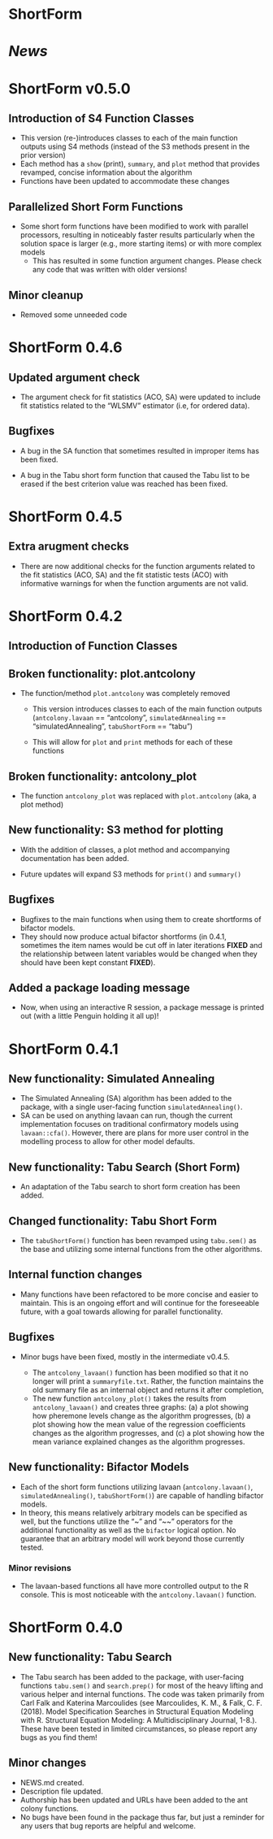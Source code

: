 # ShortForm

# *News*

# ShortForm v0.5.0

## Introduction of S4 Function Classes

  * This version (re-)introduces classes to each of the main function outputs using S4 methods (instead of the S3 methods present in the prior version)
  * Each method has a `show` (print), `summary`, and `plot` method that provides revamped, concise information about the algorithm
  * Functions have been updated to accommodate these changes

## Parallelized Short Form Functions

  * Some short form functions have been modified to work with parallel processors, resulting in noticeably faster results particularly when the solution space is larger (e.g., more starting items) or with more complex models
    - This has resulted in some function argument changes. Please check any code that was written with older versions!
    
## Minor cleanup
  
  * Removed some unneeded code 

# ShortForm 0.4.6

## Updated argument check

  - The argument check for fit statistics (ACO, SA) were updated to
    include fit statistics related to the “WLSMV” estimator (i.e, for
    ordered data).

## Bugfixes

  - A bug in the SA function that sometimes resulted in improper items
    has been fixed.

  - A bug in the Tabu short form function that caused the Tabu list to
    be erased if the best criterion value was reached has been fixed.

# ShortForm 0.4.5

## Extra arugment checks

  - There are now additional checks for the function arguments related
    to the fit statistics (ACO, SA) and the fit statistic tests (ACO)
    with informative warnings for when the function arguments are not
    valid.

# ShortForm 0.4.2

## Introduction of Function Classes

## Broken functionality: plot.antcolony

* The function/method `plot.antcolony` was completely removed

  - This version introduces classes to each of the main function outputs
    (`antcolony.lavaan` == “antcolony”, `simulatedAnnealing` ==
    “simulatedAnnealing”, `tabuShortForm` == “tabu”)

  - This will allow for `plot` and `print` methods for each of these
    functions

## Broken functionality: antcolony\_plot

  - The function `antcolony_plot` was replaced with `plot.antcolony`
    (aka, a plot method)

## New functionality: S3 method for plotting

  - With the addition of classes, a plot method and accompanying
    documentation has been added.

  - Future updates will expand S3 methods for `print()` and `summary()`

## Bugfixes

  - Bugfixes to the main functions when using them to create shortforms
    of bifactor models.
  - They should now produce actual bifactor shortforms (in 0.4.1,
    sometimes the item names would be cut off in later iterations
    **FIXED** and the relationship between latent variables would be
    changed when they should have been kept constant **FIXED**).

## Added a package loading message

  - Now, when using an interactive R session, a package message is
    printed out (with a little Penguin holding it all up)\!

# ShortForm 0.4.1

## New functionality: Simulated Annealing

  - The Simulated Annealing (SA) algorithm has been added to the
    package, with a single user-facing function `simulatedAnnealing()`.
  - SA can be used on anything lavaan can run, though the current
    implementation focuses on traditional confirmatory models using
    `lavaan::cfa()`. However, there are plans for more user control in
    the modelling process to allow for other model defaults.

## New functionality: Tabu Search (Short Form)

  - An adaptation of the Tabu search to short form creation has been
    added.

## Changed functionality: Tabu Short Form
* The `tabuShortForm()` function has been revamped using `tabu.sem()` as the base and utilizing some internal functions from the other algorithms.

## Internal function changes

* Many functions have been refactored to be more concise and easier to maintain. This is an ongoing effort and will continue for the foreseeable future, with a goal towards allowing for parallel functionality.

## Bugfixes

* Minor bugs have been fixed, mostly in the intermediate v0.4.5.

  - The `antcolony_lavaan()` function has been modified so that it no
    longer will print a `summaryfile.txt`. Rather, the function
    maintains the old summary file as an internal object and returns it
    after completion,
  - The new function `antcolony_plot()` takes the results from
    `antcolony_lavaan()` and creates three graphs: (a) a plot showing
    how pheremone levels change as the algorithm progresses, (b) a plot
    showing how the mean value of the regression coefficients changes as
    the algorithm progresses, and (c) a plot showing how the mean
    variance explained changes as the algorithm progresses.

## New functionality: Bifactor Models

  - Each of the short form functions utilizing lavaan
    (`antcolony.lavaan()`, `simulatedAnnealing()`, `tabuShortForm()`)
    are capable of handling bifactor models.
  - In theory, this means relatively arbitrary models can be specified
    as well, but the functions utilize the “\~” and “\~\~” operators for
    the additional functionality as well as the `bifactor` logical
    option. No guarantee that an arbitrary model will work beyond those
    currently tested.

### Minor revisions

  - The lavaan-based functions all have more controlled output to the R
    console. This is most noticeable with the `antcolony.lavaan()`
    function.

# ShortForm 0.4.0

## New functionality: Tabu Search

  - The Tabu search has been added to the package, with user-facing
    functions `tabu.sem()` and `search.prep()` for most of the heavy
    lifting and various helper and internal functions. The code was
    taken primarily from Carl Falk and Katerina Marcoulides (see
    Marcoulides, K. M., & Falk, C. F. (2018). Model Specification
    Searches in Structural Equation Modeling with R. Structural Equation
    Modeling: A Multidisciplinary Journal, 1-8.). These have been tested
    in limited circumstances, so please report any bugs as you find
    them\!

## Minor changes

  - NEWS.md created.
  - Description file updated.
  - Authorship has been updated and URLs have been added to the ant
    colony functions.
  - No bugs have been found in the package thus far, but just a reminder
    for any users that bug reports are helpful and welcome.
